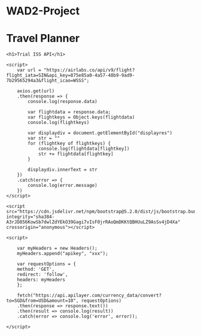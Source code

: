 # WAD2-Project

<!DOCTYPE html>
<html>

<h1>Travel Planner</h1>

<head>
    <!-- Bootstrap CSS -->
    <link href="https://cdn.jsdelivr.net/npm/bootstrap@5.2.0/dist/css/bootstrap.min.css" rel="stylesheet" integrity="sha384-gH2yIJqKdNHPEq0n4Mqa/HGKIhSkIHeL5AyhkYV8i59U5AR6csBvApHHNl/vI1Bx" crossorigin="anonymous">
    <script src="https://polyfill.io/v3/polyfill.min.js?features=default"></script>
    <script src="https://unpkg.com/axios/dist/axios.min.js"></script>

    <h1>Trial ISS API</h1>
</head>

<body>
    <div id="displayres"></div>

    <script>
        var url = "https://airlabs.co/api/v9/flight?flight_iata=SIN&api_key=875e85a0-4a57-48b9-9ad9-7b29565294a3&flight_icao=WSSS";

        axios.get(url)
        .then(response => {
            console.log(response.data)

            var flightdata = response.data;
            var flightkeys = Object.keys(flightdata)
            console.log(flightkeys)
            
            var displaydiv = document.getElementById("displayres")
            var str = ""
            for (flightkey of flightkeys) {
                console.log(flightdata[flightkey])
                str += flightdata[flightkey]
            }

            displaydiv.innerText = str
        })
        .catch(error => {
            console.log(error.message)
        })
    </script>

    <script src="https://cdn.jsdelivr.net/npm/bootstrap@5.2.0/dist/js/bootstrap.bundle.min.js" integrity="sha384-A3rJD856KowSb7dwlZdYEkO39Gagi7vIsF0jrRAoQmDKKtQBHUuLZ9AsSv4jD4Xa" crossorigin="anonymous"></script>

    <script>
    
        var myHeaders = new Headers();
        myHeaders.append("apikey", "xxx");

        var requestOptions = {
        method: 'GET',
        redirect: 'follow',
        headers: myHeaders
        };
        
        fetch("https://api.apilayer.com/currency_data/convert?to=SGD&from=USD&amount=10", requestOptions)
        .then(response => response.text())
        .then(result => console.log(result))
        .catch(error => console.log('error', error));

    </script>
    
</body>

</html>


